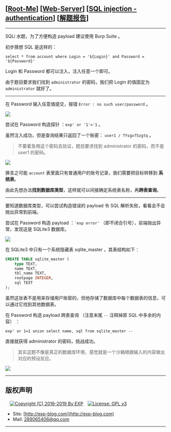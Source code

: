 ## [[Root-Me](https://www.root-me.org/)] [[Web-Server](https://www.root-me.org/en/Challenges/Web-Server/)] [[SQL injection - authentication](https://www.root-me.org/en/Challenges/Web-Server/SQL-injection-authentication)] [[解题报告](http://exp-blog.com/2019/03/10/pid-3538/)]

------


SQLi 水题，为了方便构造 payload 建议使用 Burp Suite 。

初步猜想 SQL 是这样的：

`select * from account where Login = '${Login}' and Password = '${Password}'`

Login 和 Password 都可以注入，注入任意一个即可。

由于题目要求我们找到 `administrator` 的密码，我们把 Login 的值固定为 `administrator` 就好了。

------------

在 Password 输入任意值提交，报错 `Error : no such user/password` 。

![](https://github.com/lyy289065406/CTF-Solving-Reports/blob/master/rootme/Web-Server/%5B31%5D%20%5B30P%5D%20SQL%20injection%20-%20authentication/imgs/01.png)

尝试在 Password 构造探针 ：`exp' or '1'='1` 。

虽然注入成功，但是查询结果只返回了一个账密： `user1 / TYsgv75zgtq` 。

> 不要着急用这个密码去验证，题目要求找到 administrator 的密码，而不是 user1 的密码。

![](https://github.com/lyy289065406/CTF-Solving-Reports/blob/master/rootme/Web-Server/%5B31%5D%20%5B30P%5D%20SQL%20injection%20-%20authentication/imgs/02.png)

换言之可能 `account` 表里面只有普通用户的账号记录，我们需要把目标转移到 **系统表**。

由此先想办法**找到数据库类型**，这样就可以间接确定系统表名称，再**跨表查询**。

------------

要知道数据库类型，可以尝试构造错误的 payload 令 SQL 解析失败，看看会不会抛出异常到前端。

尝试在 Password 构造 payload ：`'exp error'` （即不闭合引号），前端抛出异常，发现这是 SQLite3 数据库。

![](https://github.com/lyy289065406/CTF-Solving-Reports/blob/master/rootme/Web-Server/%5B31%5D%20%5B30P%5D%20SQL%20injection%20-%20authentication/imgs/03.png)

在 SQLite3 中只有一个系统隐藏表 sqlite_master ，其表结构如下：

```sql
CREATE TABLE sqlite_master (
    type TEXT,
    name TEXT,
    tbl_name TEXT,
    rootpage INTEGER,
    sql TEXT
);
```

虽然这张表不是用来存储用户账密的，但他存储了数据库中每个数据表的信息，可以通过它找到其他数据表。

在 Password 构造 payload 跨表查询 （注意末尾 `--` 注释掉原 SQL 中多余的内容） ：

`exp' or 1=1 union select name, sql from sqlite_master --`

直接就获得 administrator 的密码，挑战成功。

> 其实这题不像是真正的数据库环境，感觉就是一个沙箱根据输入的内容做出对应的预设反应。

![](https://github.com/lyy289065406/CTF-Solving-Reports/blob/master/rootme/Web-Server/%5B31%5D%20%5B30P%5D%20SQL%20injection%20-%20authentication/imgs/04.png)

------

## 版权声明

　[![Copyright (C) 2016-2019 By EXP](https://img.shields.io/badge/Copyright%20(C)-2016~2019%20By%20EXP-blue.svg)](http://exp-blog.com)　[![License: GPL v3](https://img.shields.io/badge/License-GPL%20v3-blue.svg)](https://www.gnu.org/licenses/gpl-3.0)
  

- Site: [http://exp-blog.com](http://exp-blog.com) 
- Mail: <a href="mailto:289065406@qq.com?subject=[EXP's Github]%20Your%20Question%20（请写下您的疑问）&amp;body=What%20can%20I%20help%20you?%20（需要我提供什么帮助吗？）">289065406@qq.com</a>


------
